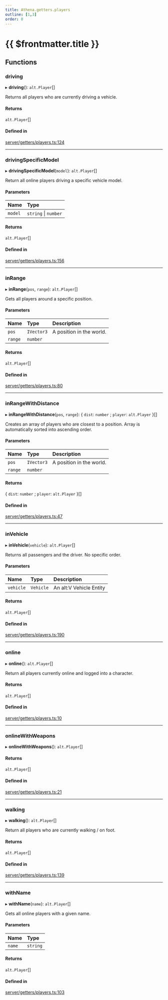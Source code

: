 ```yaml
---
title: Athena.getters.players
outline: [1,3]
order: 0
---
```


# {{ $frontmatter.title }}


## Functions

### driving

▸ **driving**(): `alt.Player`[]

Returns all players who are currently driving a vehicle.

#### Returns

`alt.Player`[]

#### Defined in

[server/getters/players.ts:124](https://github.com/Stuyk/altv-athena/blob/2ba937d/src/core/server/getters/players.ts#L124)

___

### drivingSpecificModel

▸ **drivingSpecificModel**(`model`): `alt.Player`[]

Return all online players driving a specific vehicle model.

#### Parameters

| Name | Type |
| :------ | :------ |
| `model` | `string` \| `number` |

#### Returns

`alt.Player`[]

#### Defined in

[server/getters/players.ts:156](https://github.com/Stuyk/altv-athena/blob/2ba937d/src/core/server/getters/players.ts#L156)

___

### inRange

▸ **inRange**(`pos`, `range`): `alt.Player`[]

Gets all players around a specific position.

#### Parameters

| Name | Type | Description |
| :------ | :------ | :------ |
| `pos` | `IVector3` | A position in the world. |
| `range` | `number` |  |

#### Returns

`alt.Player`[]

#### Defined in

[server/getters/players.ts:80](https://github.com/Stuyk/altv-athena/blob/2ba937d/src/core/server/getters/players.ts#L80)

___

### inRangeWithDistance

▸ **inRangeWithDistance**(`pos`, `range`): { `dist`: `number` ; `player`: `alt.Player`  }[]

Creates an array of players who are closest to a position.
Array is automatically sorted into ascending order.

#### Parameters

| Name | Type | Description |
| :------ | :------ | :------ |
| `pos` | `IVector3` | A position in the world. |
| `range` | `number` |  |

#### Returns

{ `dist`: `number` ; `player`: `alt.Player`  }[]

#### Defined in

[server/getters/players.ts:47](https://github.com/Stuyk/altv-athena/blob/2ba937d/src/core/server/getters/players.ts#L47)

___

### inVehicle

▸ **inVehicle**(`vehicle`): `alt.Player`[]

Returns all passengers and the driver.
No specific order.

#### Parameters

| Name | Type | Description |
| :------ | :------ | :------ |
| `vehicle` | `Vehicle` | An alt:V Vehicle Entity |

#### Returns

`alt.Player`[]

#### Defined in

[server/getters/players.ts:190](https://github.com/Stuyk/altv-athena/blob/2ba937d/src/core/server/getters/players.ts#L190)

___

### online

▸ **online**(): `alt.Player`[]

Return all players currently online and logged into a character.

#### Returns

`alt.Player`[]

#### Defined in

[server/getters/players.ts:10](https://github.com/Stuyk/altv-athena/blob/2ba937d/src/core/server/getters/players.ts#L10)

___

### onlineWithWeapons

▸ **onlineWithWeapons**(): `alt.Player`[]

#### Returns

`alt.Player`[]

#### Defined in

[server/getters/players.ts:21](https://github.com/Stuyk/altv-athena/blob/2ba937d/src/core/server/getters/players.ts#L21)

___

### walking

▸ **walking**(): `alt.Player`[]

Return all players who are currently walking / on foot.

#### Returns

`alt.Player`[]

#### Defined in

[server/getters/players.ts:139](https://github.com/Stuyk/altv-athena/blob/2ba937d/src/core/server/getters/players.ts#L139)

___

### withName

▸ **withName**(`name`): `alt.Player`[]

Gets all online players with a given name.

#### Parameters

| Name | Type |
| :------ | :------ |
| `name` | `string` |

#### Returns

`alt.Player`[]

#### Defined in

[server/getters/players.ts:103](https://github.com/Stuyk/altv-athena/blob/2ba937d/src/core/server/getters/players.ts#L103)
